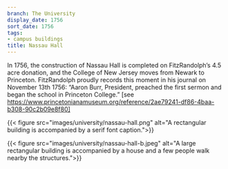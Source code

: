 ```yaml
---
branch: The University
display_date: 1756
sort_date: 1756
tags:
- campus buildings
title: Nassau Hall
---
```


In 1756, the construction of Nassau Hall is completed on FitzRandolph’s 4.5 acre donation, and the College of New Jersey moves from Newark to Princeton. FitzRandolph proudly records this moment in his journal on November 13th 1756: “Aaron Burr, President, preached the first sermon and began the school in Princeton College.” [see https://www.princetonianamuseum.org/reference/2ae79241-df86-4baa-b308-90c2b09e8f80]



{{< figure src="images/university/nassau-hall.png" alt="A rectangular building is accompanied by a serif font caption.">}}


{{< figure src="images/university/nassau-hall-b.jpeg" alt="A large rectangular building is accompanied by a house and a few people walk nearby the structures.">}}
